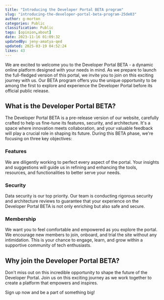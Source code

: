 ```yaml
---
title: "Introducing the Developer Portal BETA program"
slug: "introducing-the-developer-portal-beta-program-25de03"
author: g-morton
categories: Public
classification: Public
tags: [opinion,about]
date: 2023-11-16 01:09:32 
updatedBy: jeny-amatya-qed
updated: 2025-03-19 04:52:24 
likes: 43
---
```


We are excited to welcome you to the Developer Portal BETA - a dynamic online platform designed with your needs in mind. As we prepare to launch the full-fledged version of this portal, we invite you to join on this exciting journey with us. Our BETA program offers you the unique opportunity to be among the first to explore and experience the Developer Portal before its official public release.

## What is the Developer Portal BETA?

The Developer Portal BETA is a pre-release version of our website, carefully crafted to help us fine-tune its features, security, and architecture. It's a space where innovation meets collaboration, and your valuable feedback will play a crucial role in shaping its future. During this BETA phase, we're focusing on three key objectives:

### Features
We are diligently working to perfect every aspect of the portal. Your insights and suggestions will guide us in refining and enhancing the tools, resources, and functionalities to better serve your needs.

### Security
Data security is our top priority. Our team is conducting rigorous security and architecture reviews to guarantee that your experience on the Developer Portal BETA is not only enriching but also safe and secure.

### Membership
We want you to feel comfortable and empowered as you explore the portal. We encourage new members to join, onboard, and trial the site without any intimidation. This is your chance to engage, learn, and grow within a supportive community of tech enthusiasts.



## Why join the Developer Portal BETA?

Don't miss out on this incredible opportunity to shape the future of the Developer Portal. Join us on this exciting journey as we work together to create a platform that empowers and inspires.

Sign up now and be a part of something big!